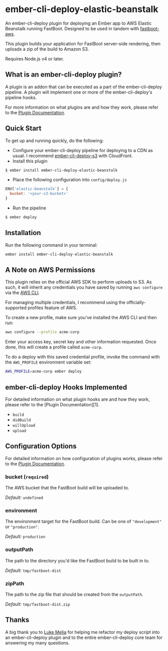 # ember-cli-deploy-elastic-beanstalk

An ember-cli-deploy plugin for deploying an Ember app to AWS Elastic Beanstalk running
FastBoot. Designed to be used in tandem with
[fastboot-aws][fastboot-aws].

[fastboot-aws]: https://github.com/tomdale/fastboot-aws

This plugin builds your application for FastBoot server-side rendering,
then uploads a zip of the build to Amazon S3.

Requires Node.js v4 or later.

## What is an ember-cli-deploy plugin?

A plugin is an addon that can be executed as a part of the ember-cli-deploy pipeline. A plugin will implement one or more of the ember-cli-deploy's pipeline hooks.

For more information on what plugins are and how they work, please refer to the [Plugin Documentation][plugin-documentation].

[plugin-documentation]: http://ember-cli.github.io/ember-cli-deploy/plugins

## Quick Start

To get up and running quickly, do the following:

- Configure your ember-cli-deploy pipeline for deploying to a CDN as
  usual. I recommend [ember-cli-deploy-s3][ember-cli-deploy-s3] with
  CloudFront.
- Install this plugin

[ember-cli-deploy-s3]: https://github.com/ember-cli-deploy/ember-cli-deploy-s3

```bash
$ ember install ember-cli-deploy-elastic-beanstalk
```

- Place the following configuration into `config/deploy.js`

```javascript
ENV['elastic-beanstalk'] = {
  bucket: '<your-s3-bucket>'
}
```

- Run the pipeline

```bash
$ ember deploy
```

## Installation

Run the following command in your terminal:

```bash
ember install ember-cli-deploy-elastic-beanstalk
```

## A Note on AWS Permissions

This plugin relies on the official AWS SDK to perform uploads to S3. As
such, it will inherit any credentials you have saved by running `aws
configure` via the [AWS CLI][aws-cli].

[aws-cli]: https://aws.amazon.com/cli/

For managing multiple credentials, I recommend using the
officially-supported profiles feature of AWS.

To create a new profile, make sure you've installed the AWS CLI and then
run:

```bash
aws configure --profile acme-corp
```

Enter your access key, secret key and other information requested. Once
done, this will create a profile called `acme-corp`.

To do a deploy with this saved credential profile, invoke the command
with the `AWS_PROFILE` environment variable set:

```bash
AWS_PROFILE=acme-corp ember deploy
```

## ember-cli-deploy Hooks Implemented

For detailed information on what plugin hooks are and how they work, please refer to the [Plugin Documentation][1].

- `build`
- `didBuild`
- `willUpload`
- `upload`

## Configuration Options

For detailed information on how configuration of plugins works, please
refer to the [Plugin Documentation][plugin-documentation].

### bucket (`required`)

The AWS bucket that the FastBoot build will be uploaded to.

*Default:* `undefined`

### environment

The environment target for the FastBoot build. Can be one of
`"development"` or `"production"`.

*Default:* `production`

### outputPath

The path to the directory you'd like the FastBoot build to be built in to.

*Default:* `tmp/fastboot-dist`

### zipPath

The path to the zip file that should be created from the `outputPath`.

*Default:* `tmp/fastboot-dist.zip`

## Thanks

A big thank you to [Luke Melia](https://github.com/lukemelia) for
helping me refactor my deploy script into an ember-cli-deploy plugin and
to the entire ember-cli-deploy core team for answering my many
questions.
